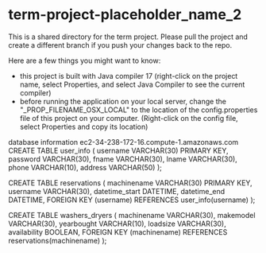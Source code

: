 # term-project-placeholder_name_2
This is a shared directory for the term project. Please pull the project and create a different branch if you push your changes back to the repo. 

Here are a few things you might want to know: 
- this project is built with Java compiler 17 (right-click on the project name, select Properties, and select Java Compiler to see the current compiler)
- before running the application on your local server, change the "_PROP_FILENAME_OSX_LOCAL" to the location of the config.properties file of this project on your computer. (Right-click on the config file, select Properties and copy its location)  


database information
ec2-34-238-172-16.compute-1.amazonaws.com
CREATE TABLE user_info (
  username VARCHAR(30) PRIMARY KEY,
  password VARCHAR(30),
  fname VARCHAR(30),
  lname VARCHAR(30),
  phone VARCHAR(10),
  address VARCHAR(50)
);

CREATE TABLE reservations (
  machinename VARCHAR(30) PRIMARY KEY,
  username VARCHAR(30),
  datetime_start DATETIME,
  datetime_end DATETIME,
  FOREIGN KEY (username) REFERENCES user_info(username)
);

CREATE TABLE washers_dryers (
  machinename VARCHAR(30),
  makemodel VARCHAR(30),
  yearbought VARCHAR(10),
  loadsize VARCHAR(30),
  availability BOOLEAN,
  FOREIGN KEY (machinename) REFERENCES reservations(machinename)
);
